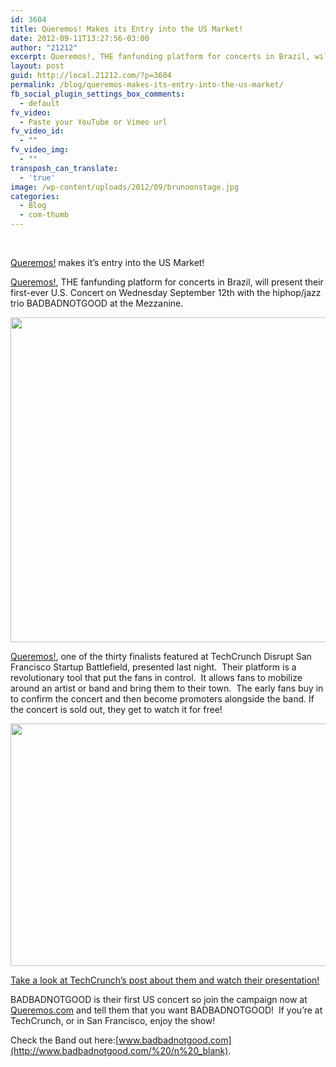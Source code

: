 ```yaml
---
id: 3604
title: Queremos! Makes its Entry into the US Market!
date: 2012-09-11T13:27:56-03:00
author: "21212"
excerpt: Queremos!, THE fanfunding platform for concerts in Brazil, will present their first-ever U.S. Concert on Wednesday September 12th with the hiphop/jazz trio BADBADNOTGOOD at the Mezzanine.
layout: post
guid: http://local.21212.com/?p=3604
permalink: /blog/queremos-makes-its-entry-into-the-us-market/
fb_social_plugin_settings_box_comments:
  - default
fv_video:
  - Paste your YouTube or Vimeo url
fv_video_id:
  - ""
fv_video_img:
  - ""
transposh_can_translate:
  - 'true'
image: /wp-content/uploads/2012/09/brunoonstage.jpg
categories:
  - Blog
  - com-thumb
---
```

<div style="text-align: center;">
  <p>
  </p>
  
  <p>
    &nbsp;
  </p>
</div>

[Queremos!](http://Queremos.com) makes it&#8217;s entry into the US Market!

[Queremos!](http://www.fb.com/queremos.com.br), THE fanfunding platform for concerts in Brazil, will present their first-ever U.S. Concert on Wednesday September 12th with the hiphop/jazz trio BADBADNOTGOOD at the Mezzanine.

[<img class="alignnone size-full wp-image-3610" title="wewant" src="http://local.21212.com/wp-content/uploads/2012/09/wewant.png" alt="" width="520" height="520" srcset="http://localhost:8080/wp-content/uploads/2012/09/wewant.png 520w, http://localhost:8080/wp-content/uploads/2012/09/wewant-150x150.png 150w, http://localhost:8080/wp-content/uploads/2012/09/wewant-300x300.png 300w" sizes="(max-width: 520px) 100vw, 520px" />](http://local.21212.com/wp-content/uploads/2012/09/wewant.png)

[Queremos!](http://www.twitter.com/queremos.), one of the thirty finalists featured at TechCrunch Disrupt San Francisco Startup Battlefield, presented last night.  Their platform is a revolutionary tool that put the fans in control.  It allows fans to mobilize around an artist or band and bring them to their town.  The early fans buy in to confirm the concert and then become promoters alongside the band. If the concert is sold out, they get to watch it for free!

[<img class="alignnone size-full wp-image-3612" title="bruno" src="http://local.21212.com/wp-content/uploads/2012/09/bruno1.png" alt="" width="520" height="388" srcset="http://localhost:8080/wp-content/uploads/2012/09/bruno1.png 520w, http://localhost:8080/wp-content/uploads/2012/09/bruno1-300x223.png 300w" sizes="(max-width: 520px) 100vw, 520px" />](http://local.21212.com/wp-content/uploads/2012/09/bruno1.png)

[Take a look at TechCrunch&#8217;s post about them and watch their presentation!](http://techcrunch.com/2012/09/10/queremos/)

BADBADNOTGOOD is their first US concert so join the campaign now at [Queremos.com](http://Queremos.com) and tell them that you want BADBADNOTGOOD!  If you&#8217;re at TechCrunch, or in San Francisco, enjoy the show!

Check the Band out here:[www.badbadnotgood.com](http://www.badbadnotgood.com/%20/n%20_blank).